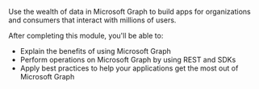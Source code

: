 Use the wealth of data in Microsoft Graph to build apps for organizations and consumers that interact with millions of users.

After completing this module, you'll be able to:

* Explain the benefits of using Microsoft Graph
* Perform operations on Microsoft Graph by using REST and SDKs
* Apply best practices to help your applications get the most out of Microsoft Graph
